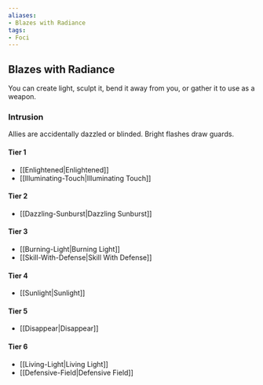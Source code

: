 ```yaml
---
aliases:
- Blazes with Radiance
tags:
- Foci
---
```


  
## Blazes with Radiance  
You can create light, sculpt it, bend it away from you, or gather it to use as a weapon.  
 ### Intrusion  
Allies are accidentally dazzled or blinded. Bright flashes draw guards.   
#### Tier 1    
* [[Enlightened|Enlightened]]  
* [[Illuminating-Touch|Illuminating Touch]]  
#### Tier 2    
* [[Dazzling-Sunburst|Dazzling Sunburst]]  
#### Tier 3    
  - [[Burning-Light|Burning Light]]  
  - [[Skill-With-Defense|Skill With Defense]]  
#### Tier 4    
* [[Sunlight|Sunlight]]  
#### Tier 5    
* [[Disappear|Disappear]]  
#### Tier 6    
  - [[Living-Light|Living Light]]  
  - [[Defensive-Field|Defensive Field]]